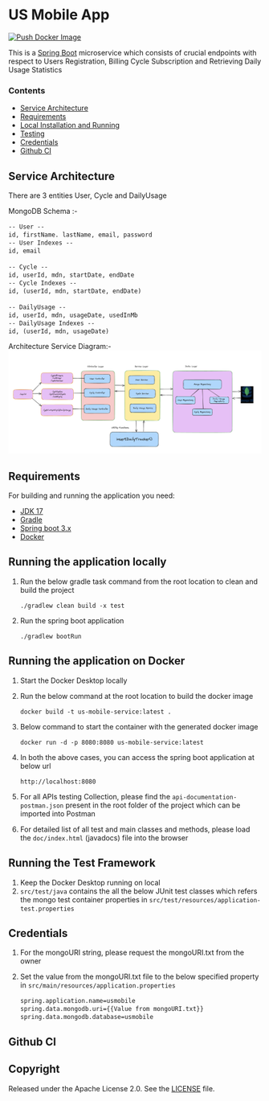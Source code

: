 # US Mobile App

[![Push Docker Image](https://github.com/aditya4196/us-mobile-service/actions/workflows/docker-image.yml/badge.svg)](https://github.com/aditya4196/us-mobile-service/actions/workflows/docker-image.yml)

This is a [Spring Boot](http://projects.spring.io/spring-boot/) microservice which consists of crucial endpoints with respect to Users Registration, Billing Cycle Subscription and Retrieving Daily Usage Statistics

### Contents

- [Service Architecture](#service-architecture)
- [Requirements](#requirements)
- [Local Installation and Running](#running-the-application-locally)
- [Testing](#running-the-test-framework)
- [Credentials](#credentials)
- [Github CI](#github-ci)

## Service Architecture

There are 3 entities User, Cycle and DailyUsage

MongoDB Schema :-

```
-- User --
id, firstName. lastName, email, password
-- User Indexes --
id, email

-- Cycle --
id, userId, mdn, startDate, endDate
-- Cycle Indexes --
id, (userId, mdn, startDate, endDate)

-- DailyUsage --
id, userId, mdn, usageDate, usedInMb
-- DailyUsage Indexes --
id, (userId, mdn, usageDate)
```

Architecture Service Diagram:-
![Project Logo](images/arch.png)

## Requirements

For building and running the application you need:

- [JDK 17](https://www.oracle.com/java/technologies/javase/jdk17-archive-downloads.html)
- [Gradle](https://gradle.org/)
- [Spring boot 3.x](https://spring.io/projects/spring-boot)
- [Docker](https://docs.docker.com/get-docker/)

## Running the application locally

1. Run the below gradle task command from the root location to clean and build the project

   ```
   ./gradlew clean build -x test
   ```

2. Run the spring boot application

   ```
   ./gradlew bootRun
   ```

## Running the application on Docker

1. Start the Docker Desktop locally

2. Run the below command at the root location to build the docker image

   ```
   docker build -t us-mobile-service:latest .
   ```

3. Below command to start the container with the generated docker image

   ```
   docker run -d -p 8080:8080 us-mobile-service:latest
   ```

4. In both the above cases, you can access the spring boot application at below url

   ```
   http://localhost:8080
   ```

5. For all APIs testing Collection, please find the `api-documentation-postman.json` present in the root folder of the project which can be imported into Postman

6. For detailed list of all test and main classes and methods, please load the `doc/index.html` (javadocs) file into the browser

## Running the Test Framework

1. Keep the Docker Desktop running on local
2. `src/test/java` contains the all the below JUnit test classes which refers the mongo test container properties in `src/test/resources/application-test.properties`

## Credentials

1. For the mongoURI string, please request the mongoURI.txt from the owner
2. Set the value from the mongoURI.txt file to the below specified property in `src/main/resources/application.properties`

   ```
   spring.application.name=usmobile
   spring.data.mongodb.uri={{Value from mongoURI.txt}}
   spring.data.mongodb.database=usmobile
   ```

## Github CI

## Copyright

Released under the Apache License 2.0. See the [LICENSE](https://github.com/codecentric/springboot-sample-app/blob/master/LICENSE) file.

